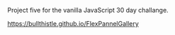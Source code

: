 Project five for the vanilla JavaScript 30 day challange.

https://bullthistle.github.io/FlexPannelGallery
